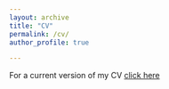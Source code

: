 ```yaml
---
layout: archive
title: "CV"
permalink: /cv/
author_profile: true

---
```


 

 For a current version of my CV [click here](https://johannes-wiedemann.github.io//files/Wiedemann_Johannes_CV_120921.pdf)

